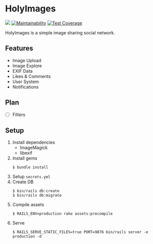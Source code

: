 # HolyImages

[![](https://api.travis-ci.org/crispgm/holy-images.svg?branch=master)](https://travis-ci.org/crispgm/holy-images)
[![Maintainability](https://api.codeclimate.com/v1/badges/41867af362501c3d9b17/maintainability)](https://codeclimate.com/github/crispgm/holy-images/maintainability)
[![Test Coverage](https://api.codeclimate.com/v1/badges/41867af362501c3d9b17/test_coverage)](https://codeclimate.com/github/crispgm/holy-images/test_coverage)

HolyImages is a simple image sharing social network.

## Features

* Image Upload
* Image Explore
* EXIF Data
* Likes & Comments
* User System
* Notifications

## Plan

- [ ] Filters

## Setup

1. Install dependencies
	* ImageMagick
	* libexif
2. Install gems
	```
	$ bundle install
	```
3. Setup `secrets.yml`
4. Create DB
	```
	$ bin/rails db:create
	$ bin/rails db:migrate
	```
5. Compile assets
	```
	$ RAILS_ENV=production rake assets:precompile
	```
6. Serve
	```
	$ RAILS_SERVE_STATIC_FILES=true PORT=9876 bin/rails server -e production -d
	```
